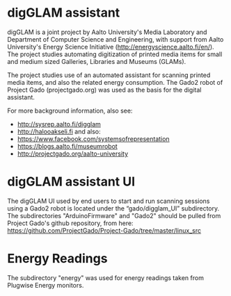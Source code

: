 digGLAM assistant
=================

digGLAM is a joint project by Aalto University's Media Laboratory and Department of Computer Science and Engineering, with support from Aalto University's Energy Science Initiative (http://energyscience.aalto.fi/en/). The project studies automating digitization of printed media items for small and medium sized Galleries, Libraries and Museums (GLAMs).

The project studies use of an automated assistant for scanning printed media items, and also the related energy consumption. The Gado2 robot of Project Gado (projectgado.org) was used as the basis for the digital assistant.

For more background information, also see:
- http://sysrep.aalto.fi/digglam
- http://halooakseli.fi
and also:
- https://www.facebook.com/systemsofrepresentation
- https://blogs.aalto.fi/museumrobot
- http://projectgado.org/aalto-university

digGLAM assistant UI
====================
The digGLAM UI used by end users to start and run scanning sessions using a Gado2 robot is located under the “gado/digglam_UI” subdirectory. The subdirectories "ArduinoFirmware" and "Gado2" should be pulled from Project Gado's github repository, from here: https://github.com/ProjectGado/Project-Gado/tree/master/linux_src

Energy Readings
===============

The subdirectory "energy" was used for energy readings taken from Plugwise Energy monitors. 

